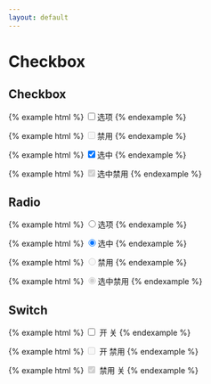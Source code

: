 ```yaml
---
layout: default
---
```


# Checkbox

## Checkbox

{% example html %}
<label class="ui-checkbox">
  <input type="checkbox"><i class="iconfont"></i><span>选项</span>
</label>
{% endexample %}

{% example html %}
<label class="ui-checkbox">
  <input type="checkbox" disabled><i class="iconfont"></i><span>禁用</span>
</label>
{% endexample %}

{% example html %}
<label class="ui-checkbox">
  <input type="checkbox" checked><i class="iconfont"></i><span>选中</span>
</label>
{% endexample %}

{% example html %}
<label class="ui-checkbox">
  <input type="checkbox" checked disabled><i class="iconfont"></i><span>选中禁用</span>
</label>
{% endexample %}


## Radio

{% example html %}
<label class="ui-radio">
  <input type="radio" name="d2" value="1"><i class="iconfont"></i><span>选项</span>
</label>
{% endexample %}

{% example html %}
<label class="ui-radio">
  <input type="radio" name="d2" value="3" checked><i class="iconfont"></i><span>选中</span>
</label>
{% endexample %}

{% example html %}
<label class="ui-radio">
  <input type="radio" name="d3" value="2" disabled><i class="iconfont"></i><span>禁用</span>
</label>
{% endexample %}

{% example html %}
<label class="ui-radio">
  <input type="radio" name="d3" value="4" checked disabled><i class="iconfont"></i><span>选中禁用</span>
</label>
{% endexample %}

## Switch

{% example html %}
<label class="ui-switch">
  <input type="checkbox" name="name" value="1" role="switch">
  <span class="switch"></span>
  <span class="open">开</span>
  <span class="close">关</span>
</label>
{% endexample %}

{% example html %}
<label class="ui-switch">
  <input type="checkbox" name="name" value="2" role="switch" disabled>
  <span class="switch"></span>
  <span class="open">开</span>
  <span class="close">禁用</span>
</label>
{% endexample %}

{% example html %}
<label class="ui-switch">
  <input type="checkbox" name="name" value="3" role="switch" disabled checked>
  <span class="switch"></span>
  <span class="open">禁用</span>
  <span class="close">关</span>
</label>
{% endexample %}
